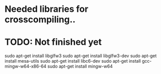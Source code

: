 # Needed libraries for crosscompiling.. 
# TODO: Not finished yet

sudo apt-get install libglfw3
sudo apt-get install libglfw3-dev
sudo apt-get install mesa-utils
sudo apt-get install libc6-dev
sudo apt-get install gcc-mingw-w64-x86-64
sudo apt-get install mingw-w64